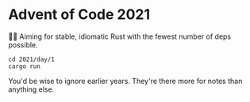 # Advent of Code 2021

🎄🦀 Aiming for stable, idiomatic Rust with the fewest number of deps possible.

```
cd 2021/day/1
cargo run
```

You'd be wise to ignore earlier years. They're there more for notes than anything else.
